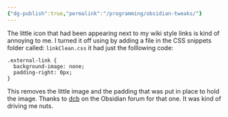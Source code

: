 ```yaml
---
{"dg-publish":true,"permalink":"/programming/obsidian-tweaks/"}
---
```



The little icon that had been appearing next to my wiki style links is kind of annoying to me. I turned it off using by adding a file in the CSS snippets folder called: `linkClean.css` it had just the folllowing code:

```
.external-link {
  background-image: none;
  padding-right: 0px;
}
```

This removes the little image and the padding that was put in place to hold the image. Thanks to [dcb](https://forum.obsidian.md/u/dcb ) on the Obsidian forum for that one. It was kind of driving me nuts.